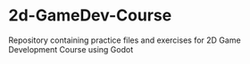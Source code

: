 # 2d-GameDev-Course
Repository containing practice files and exercises for 2D Game Development Course using Godot
